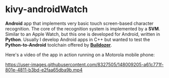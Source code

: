 # kivy-androidWatch
**Android** app that implements very basic touch screen-based character recognition. The core of the recognition system is implemented by a **SVM**. Similar to an Apple Watch, but this one is developed for Android, written in **Python**. Usually I develop Android apps in C++ but wanted to test the **Python-to-Android** toolchain offered by [**Buildozer**](https://buildozer.readthedocs.io/en/latest/).

Here's a video of the app in action running on a Motorola mobile phone:


https://user-images.githubusercontent.com/8327505/148009205-a61c771f-801e-4811-b3bd-e2faa65dba9b.mp4

